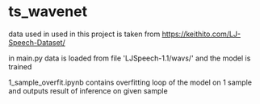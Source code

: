 # ts_wavenet
data used in used in this project is taken from https://keithito.com/LJ-Speech-Dataset/

in main.py data is loaded from file 'LJSpeech-1.1/wavs/' and the model is trained

1_sample_overfit.ipynb contains overfitting loop of the model on 1 sample and outputs result of inference on given sample

